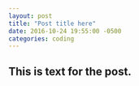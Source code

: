 ```yaml
---
layout: post
title: "Post title here"
date: 2016-10-24 19:55:00 -0500
categories: coding
---
```


## This is text for the post.
